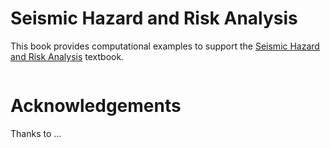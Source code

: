 # Seismic Hazard and Risk Analysis

This book provides computational examples to support the <a href='https://www.pshabook.com'>Seismic Hazard and Risk Analysis</a> textbook.



```{tableofcontents}
```


# Acknowledgements

Thanks to ...
